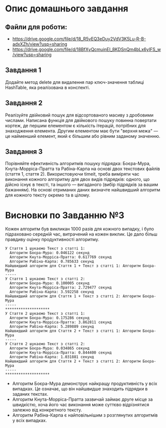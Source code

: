 # Опис домашнього завдання

## Файли для роботи:
* https://drive.google.com/file/d/18_R5vEQ3eDuy2VdV3K5Lu-R-B-adxXZh/view?usp=sharing
* https://drive.google.com/file/d/18BfXyQcmuinEI_8KDSnQm4bLx6yIFS_w/view?usp=sharing



## Завдання 1
Додайте метод delete для видалення пар ключ-значення таблиці HashTable, яка реалізована в конспекті.

## Завдання 2
Реалізуйте двійковий пошук для відсортованого масиву з дробовими числами. Написана функція для двійкового пошуку повинна повертати кортеж, де першим елементом є кількість ітерацій, потрібних для знаходження елемента. Другим елементом має бути "верхня межа" — це найменший елемент, який є більшим або рівним заданому значенню.

## Завдання 3
Порівняйте ефективність алгоритмів пошуку підрядка: Боєра-Мура, Кнута-Морріса-Пратта та Рабіна-Карпа на основі двох текстових файлів (стаття 1, стаття 2). Використовуючи timeit, треба виміряти час виконання кожного алгоритму для двох видів підрядків: одного, що дійсно існує в тексті, та іншого — вигаданого (вибір підрядків за вашим бажанням). На основі отриманих даних визначте найшвидший алгоритм для кожного тексту окремо та в цілому.

# Висновки по Завданню №3
Кожен алгоритм був викликан 1000 разів для кожного випадку, і було підраховано середній час, витрачений на кожен виклик. Це дало більш правдиву оцінку продуктивності алгоритму.
```
У Стаття 1 шукаємо Текст з статті 1:
  Алгоритм Боєра-Мура: 0.046122 секунд
  Алгоритм Кнута-Морріса-Пратта: 0.617769 секунд
  Алгоритм Рабіна-Карпа: 0.785633 секунд
Найшвидший алгоритм для Стаття 1 + Текст з статті 1: Алгоритм Боєра-Мура
-----
У Стаття 1 шукаємо Текст з статті 2:
  Алгоритм Боєра-Мура: 0.100005 секунд
  Алгоритм Кнута-Морріса-Пратта: 2.729477 секунд
  Алгоритм Рабіна-Карпа: 3.592258 секунд
Найшвидший алгоритм для Стаття 1 + Текст з статті 2: Алгоритм Боєра-Мура
-----
********************
У Стаття 2 шукаємо Текст з статті 1:
  Алгоритм Боєра-Мура: 0.175286 секунд
  Алгоритм Кнута-Морріса-Пратта: 3.862811 секунд
  Алгоритм Рабіна-Карпа: 5.289889 секунд
Найшвидший алгоритм для Стаття 2 + Текст з статті 1: Алгоритм Боєра-Мура
-----
У Стаття 2 шукаємо Текст з статті 2:
  Алгоритм Боєра-Мура: 0.034865 секунд
  Алгоритм Кнута-Морріса-Пратта: 0.844400 секунд
  Алгоритм Рабіна-Карпа: 1.031881 секунд
Найшвидший алгоритм для Стаття 2 + Текст з статті 2: Алгоритм Боєра-Мура
-----
********************
```
* Алгоритм Боєра-Мура демонструє найкращу продуктивність у всіх випадках. Це означає, що він найшвидше знаходить підрядки в заданих текстах.
* Алгоритм Кнута-Морріса-Пратта зазвичай займає друге місце за швидкістю, хоча його час виконання може суттєво відрізнятися залежно від конкретного тексту.
* Алгоритм Рабіна-Карпа є найповільнішим з розглянутих алгоритмів у всіх випадках.
